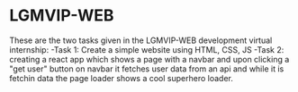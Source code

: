 # LGMVIP-WEB

These are the two tasks given in the LGMVIP-WEB development virtual internship:
-Task 1: Create a simple website using HTML, CSS, JS
-Task 2: creating a react app which shows a page with a navbar and upon clicking a "get user" button on navbar it fetches user data from an api 
and while it is fetchin data the page loader shows a cool superhero loader.
